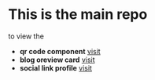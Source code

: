 # This is the main repo

to view the

 -  **qr code component** [visit](./qr-code-component-main/)
 - **blog oreview card**  [visit](./blog-preview-card-main/)
 - **social link profile** [visit](./social-links-profile-main)
